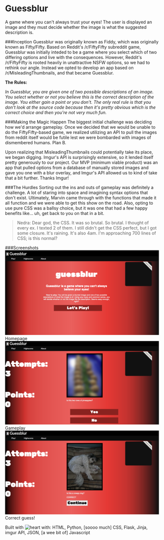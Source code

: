 # Guessblur
A game where you can't always trust your eyes! The user is displayed an image and they must decide whether the image is what the suggested description is.


###Inception
Guessblur was originally known as Fiddy, which was originally known as Fifty/Fifty. Based on Reddit's /r/FiftyFifty subreddit game, Guessblur was initially inteded to be a game where you select which of two differing options and live with the consequences. However, Reddit's /r/FiftyFifty is rooted heavily in unattractive NSFW options, so we had to rethink our angle. Instead we opted to develop an app based on /r/MisleadingThumbnails, and that became Guessblur.

  **The Rules:**

  _In Guessblur, you are given one of two possible descriptions of an image. You select whether or not you believe this is the   correct description of the image. You either gain a point or you don't. The only real rule is that you don't look at the
  source code because then it's pretty obvious which is the correct choice and then you're not very much fun._


###Making the Magic Happen
The biggest initial challenge was deciding how we'd arrange gameplay. Once we decided that we would be unable to do the FiftyFifty-based game, we realized utilizing an API to pull the images from reddit itself would be futile lest we were bombarded with images of dismembered humans. Plan B.

Upon realizing that MisleadingThumbnails could potentially take its place, we began digging. Imgur's API is surprisingly extensive, so it lended itself pretty generously to our project. Our MVP (minimum viable product) was an app that pulled options from a database of manually stored images and gave you one with a blur overlay, and Imgur's API allowed us to kind of take that a bit further. Thanks Imgur!


###The Hurdles
Sorting out the ins and outs of gameplay was definitely a challenge. A lot of staring into space and imagining syntax options that don't exist. Ultimately, Marvin came through with the functions that made it all function and we were able to get this show on the road. Also, opting to use pure CSS was a ballsy choice, but it was one that had a few happy benefits like... uh, get back to you on that in a bit.

> Nedra: Dear god, the CSS. It was so brutal. So brutal. I thought of every ex. I texted 2 of them. I still didn't get the CSS perfect, but I got some closure. It's raining. It's also 4am. I'm approaching 700 lines of CSS; is this normal?

###Screenshots
![homepage](static/homepage.png)
Homepage
![gameplay](static/gameplay.png)
Gameplay
![gameplay2](static/gameplay2.png)
Correct guess!

Built with ![heart](http://i.imgur.com/4PataBu.png) with:
HTML, Python, [soooo much] CSS, Flask, Jinja, imgur API, JSON, [a wee bit of] Javascript
